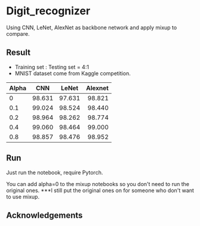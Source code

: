 # Digit_recognizer
Using CNN, LeNet, AlexNet as backbone network and apply mixup to compare.
## Result
* Training set : Testing set = 4:1 
* MNIST dataset come from Kaggle competition.

|    Alpha    |    CNN    |    LeNet    |    Alexnet    |
|-------------|:---------:|:-----------:|--------------:|
|      0      |   98.631  |    97.631   |    98.821     |
|     0.1     |   99.024  |    98.524   |    98.440     |
|     0.2     |   98.964  |    98.262   |    98.774     |
|     0.4     |   99.060  |    98.464   |    99.000     |
|     0.8     |   98.857  |    98.476   |    98.952     |
## Run
Just run the notebook, require Pytorch.

You can add alpha=0 to the mixup notebooks so you don't need to run the original ones. 
***I still put the original ones on for someone who don't want to use mixup.
## Acknowledgements
